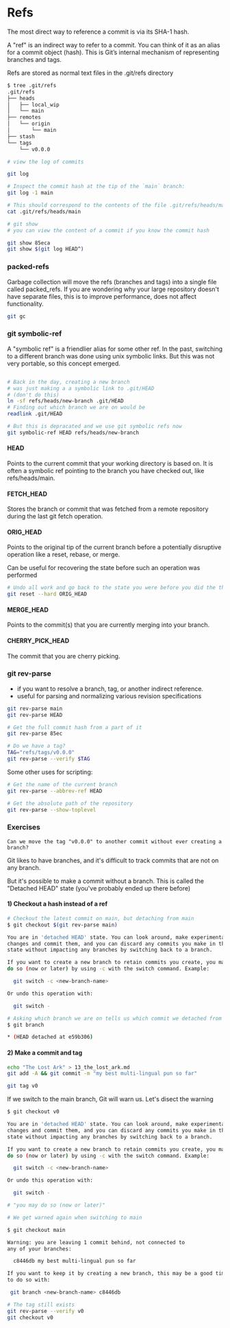 # Refs

The most direct way to reference a commit is via its SHA-1 hash.

A "ref" is an indirect way to refer to a commit. You can think of it as an alias for a commit object (hash). This is Git’s internal mechanism of representing branches and tags.

Refs are stored as normal text files in the .git/refs directory

```bash
$ tree .git/refs
.git/refs
├── heads
│   ├── local_wip
│   └── main
├── remotes
│   └── origin
│       └── main
├── stash
└── tags
    └── v0.0.0
```

```bash
# view the log of commits

git log

# Inspect the commit hash at the tip of the `main` branch:
git log -1 main

# This should correspond to the contents of the file .git/refs/heads/main
cat .git/refs/heads/main

# git show
# you can view the content of a commit if you know the commit hash 

git show 85eca
git show $(git log HEAD^)
```

### packed-refs

Garbage collection will move the refs (branches and tags) into a single file called packed_refs.
If you are wondering why your large repository doesn't have separate files, this is to improve performance, does not affect functionality.

```bash
git gc
```


### git symbolic-ref

A "symbolic ref" is a friendlier alias for some other ref.
In the past, switching to a different branch was done using unix symbolic links. But this was not very portable, so this concept emerged.

```bash

# Back in the day, creating a new branch 
# was just making a a symbolic link to .git/HEAD
# (don't do this)
ln -sf refs/heads/new-branch .git/HEAD
# Finding out which branch we are on would be
readlink .git/HEAD

# But this is depracated and we use git symbolic refs now
git symbolic-ref HEAD refs/heads/new-branch
```

#### HEAD

Points to the current commit that your working directory is based on. It is often a symbolic ref pointing to the branch you have checked out, like refs/heads/main.

#### FETCH_HEAD

Stores the branch or commit that was fetched from a remote repository during the last git fetch operation.

#### ORIG_HEAD

Points to the original tip of the current branch before a potentially disruptive operation like a reset, rebase, or merge.

Can be useful for recovering the state before such an operation was performed

```bash
# Undo all work and go back to the state you were before you did the thing
git reset --hard ORIG_HEAD
```

#### MERGE_HEAD

Points to the commit(s) that you are currently merging into your branch.

#### CHERRY_PICK_HEAD

The commit that you are cherry picking.

### git rev-parse

* if you want to resolve a branch, tag, or another indirect reference.
* useful for parsing and normalizing various revision specifications

```bash
git rev-parse main
git rev-parse HEAD

# Get the full commit hash from a part of it
git rev-parse 85ec

# Do we have a tag?
TAG="refs/tags/v0.0.0"
git rev-parse --verify $TAG
```

Some other uses for scripting:

```bash
# Get the name of the current branch
git rev-parse --abbrev-ref HEAD

# Get the absolute path of the repository
git rev-parse --show-toplevel
```

### Exercises

`Can we move the tag "v0.0.0" to another commit without ever creating a branch?`

Git likes to have branches, and it's difficult to track commits that are not on any branch.

But it's possible to make a commit without a branch. This is called the "Detached HEAD" state (you've probably ended up there before)

#### 1) Checkout a hash instead of a ref

```bash
# Checkout the latest commit on main, but detaching from main
$ git checkout $(git rev-parse main)

You are in 'detached HEAD' state. You can look around, make experimental
changes and commit them, and you can discard any commits you make in this
state without impacting any branches by switching back to a branch.

If you want to create a new branch to retain commits you create, you may
do so (now or later) by using -c with the switch command. Example:

  git switch -c <new-branch-name>

Or undo this operation with:

  git switch -

# Asking which branch we are on tells us which commit we detached from the tree
$ git branch

* (HEAD detached at e59b306)
```

#### 2) Make a commit and tag

```bash
echo "The Lost Ark" > 13_the_lost_ark.md
git add -A && git commit -m "my best multi-lingual pun so far"

git tag v0
```

If we switch to the main branch, Git will warn us. Let's disect the warning

```bash
$ git checkout v0

You are in 'detached HEAD' state. You can look around, make experimental
changes and commit them, and you can discard any commits you make in this
state without impacting any branches by switching back to a branch.

If you want to create a new branch to retain commits you create, you may
do so (now or later) by using -c with the switch command. Example:

  git switch -c <new-branch-name>

Or undo this operation with:

  git switch -

# "you may do so (now or later)"

# We get warned again when switching to main

$ git checkout main

Warning: you are leaving 1 commit behind, not connected to
any of your branches:

  c8446db my best multi-lingual pun so far

If you want to keep it by creating a new branch, this may be a good time
to do so with:

 git branch <new-branch-name> c8446db

# The tag still exists
git rev-parse --verify v0
git checkout v0
```
